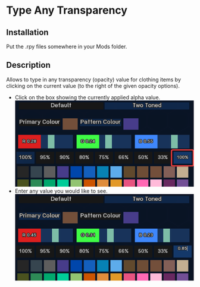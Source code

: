 # Type Any Transparency

## Installation

Put the .rpy files somewhere in your Mods folder.




## Description

Allows to type in any transparency (opacity) value for clothing items by clicking on the current value (to the right of the given opacity options).

- Click on the box showing the currently applied alpha value.  
![](README/LR2-AnyTransparency-1.png)
- Enter any value you would like to see.  
![](README/LR2-AnyTransparency-2.png)